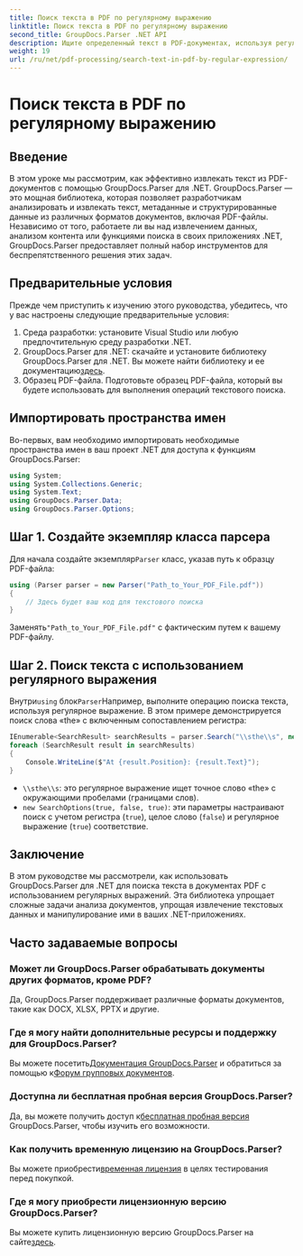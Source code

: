 ```yaml
---
title: Поиск текста в PDF по регулярному выражению
linktitle: Поиск текста в PDF по регулярному выражению
second_title: GroupDocs.Parser .NET API
description: Ищите определенный текст в PDF-документах, используя регулярные выражения с помощью GroupDocs.Parser. Извлекайте, анализируйте и манипулируйте текстом PDF без особых усилий.
weight: 19
url: /ru/net/pdf-processing/search-text-in-pdf-by-regular-expression/
---
```


# Поиск текста в PDF по регулярному выражению

## Введение
В этом уроке мы рассмотрим, как эффективно извлекать текст из PDF-документов с помощью GroupDocs.Parser для .NET. GroupDocs.Parser — это мощная библиотека, которая позволяет разработчикам анализировать и извлекать текст, метаданные и структурированные данные из различных форматов документов, включая PDF-файлы. Независимо от того, работаете ли вы над извлечением данных, анализом контента или функциями поиска в своих приложениях .NET, GroupDocs.Parser предоставляет полный набор инструментов для беспрепятственного решения этих задач.
## Предварительные условия
Прежде чем приступить к изучению этого руководства, убедитесь, что у вас настроены следующие предварительные условия:
1. Среда разработки: установите Visual Studio или любую предпочтительную среду разработки .NET.
2.  GroupDocs.Parser для .NET: скачайте и установите библиотеку GroupDocs.Parser для .NET. Вы можете найти библиотеку и ее документацию[здесь](https://releases.groupdocs.com/parser/net/).
3. Образец PDF-файла. Подготовьте образец PDF-файла, который вы будете использовать для выполнения операций текстового поиска.

## Импортировать пространства имен
Во-первых, вам необходимо импортировать необходимые пространства имен в ваш проект .NET для доступа к функциям GroupDocs.Parser:
```csharp
using System;
using System.Collections.Generic;
using System.Text;
using GroupDocs.Parser.Data;
using GroupDocs.Parser.Options;
```
## Шаг 1. Создайте экземпляр класса парсера
 Для начала создайте экземпляр`Parser` класс, указав путь к образцу PDF-файла:
```csharp
using (Parser parser = new Parser("Path_to_Your_PDF_File.pdf"))
{
    // Здесь будет ваш код для текстового поиска
}
```
 Заменять`"Path_to_Your_PDF_File.pdf"` с фактическим путем к вашему PDF-файлу.
## Шаг 2. Поиск текста с использованием регулярного выражения
 Внутри`using` блок`Parser`Например, выполните операцию поиска текста, используя регулярное выражение. В этом примере демонстрируется поиск слова «the» с включенным сопоставлением регистра:
```csharp
IEnumerable<SearchResult> searchResults = parser.Search("\\sthe\\s", new SearchOptions(true, false, true));
foreach (SearchResult result in searchResults)
{
    Console.WriteLine($"At {result.Position}: {result.Text}");
}
```
- `\\sthe\\s`: это регулярное выражение ищет точное слово «the» с окружающими пробелами (границами слов).
- `new SearchOptions(true, false, true)`: эти параметры настраивают поиск с учетом регистра (`true`), целое слово (`false`) и регулярное выражение (`true`) соответствие.

## Заключение
В этом руководстве мы рассмотрели, как использовать GroupDocs.Parser для .NET для поиска текста в документах PDF с использованием регулярных выражений. Эта библиотека упрощает сложные задачи анализа документов, упрощая извлечение текстовых данных и манипулирование ими в ваших .NET-приложениях.

## Часто задаваемые вопросы
### Может ли GroupDocs.Parser обрабатывать документы других форматов, кроме PDF?
Да, GroupDocs.Parser поддерживает различные форматы документов, такие как DOCX, XLSX, PPTX и другие.
### Где я могу найти дополнительные ресурсы и поддержку для GroupDocs.Parser?
 Вы можете посетить[Документация GroupDocs.Parser](https://tutorials.groupdocs.com/parser/net/) и обратиться за помощью к[Форум групповых документов](https://forum.groupdocs.com/c/parser/17).
### Доступна ли бесплатная пробная версия GroupDocs.Parser?
 Да, вы можете получить доступ к[бесплатная пробная версия](https://releases.groupdocs.com/) GroupDocs.Parser, чтобы изучить его возможности.
### Как получить временную лицензию на GroupDocs.Parser?
 Вы можете приобрести[временная лицензия](https://purchase.groupdocs.com/temporary-license/) в целях тестирования перед покупкой.
### Где я могу приобрести лицензионную версию GroupDocs.Parser?
 Вы можете купить лицензионную версию GroupDocs.Parser на сайте[здесь](https://purchase.groupdocs.com/buy).